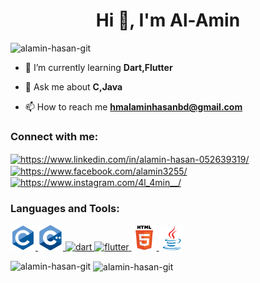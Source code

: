 <h1 align="center">Hi 👋, I'm Al-Amin</h1>
<p align="left"> <img src="https://komarev.com/ghpvc/?username=alamin-hasan-git&label=Profile%20views&color=0e75b6&style=flat" alt="alamin-hasan-git" /> </p>

- 🌱 I’m currently learning **Dart,Flutter**

- 💬 Ask me about **C,Java**

- 📫 How to reach me **hmalaminhasanbd@gmail.com**

<h3 align="left">Connect with me:</h3>
<p align="left">
<a href="https://linkedin.com/in/https://www.linkedin.com/in/alamin-hasan-052639319/" target="blank"><img align="center" src="https://raw.githubusercontent.com/rahuldkjain/github-profile-readme-generator/master/src/images/icons/Social/linked-in-alt.svg" alt="https://www.linkedin.com/in/alamin-hasan-052639319/" height="30" width="40" /></a>
<a href="https://fb.com/https://www.facebook.com/alamin3255/" target="blank"><img align="center" src="https://raw.githubusercontent.com/rahuldkjain/github-profile-readme-generator/master/src/images/icons/Social/facebook.svg" alt="https://www.facebook.com/alamin3255/" height="30" width="40" /></a>
<a href="https://instagram.com/https://www.instagram.com/4l_4min__/" target="blank"><img align="center" src="https://raw.githubusercontent.com/rahuldkjain/github-profile-readme-generator/master/src/images/icons/Social/instagram.svg" alt="https://www.instagram.com/4l_4min__/" height="30" width="40" /></a>
</p>

<h3 align="left">Languages and Tools:</h3>
<p align="left"> <a href="https://www.cprogramming.com/" target="_blank" rel="noreferrer"> <img src="https://raw.githubusercontent.com/devicons/devicon/master/icons/c/c-original.svg" alt="c" width="40" height="40"/> </a> <a href="https://www.w3schools.com/cpp/" target="_blank" rel="noreferrer"> <img src="https://raw.githubusercontent.com/devicons/devicon/master/icons/cplusplus/cplusplus-original.svg" alt="cplusplus" width="40" height="40"/> </a> <a href="https://dart.dev" target="_blank" rel="noreferrer"> <img src="https://www.vectorlogo.zone/logos/dartlang/dartlang-icon.svg" alt="dart" width="40" height="40"/> </a> <a href="https://flutter.dev" target="_blank" rel="noreferrer"> <img src="https://www.vectorlogo.zone/logos/flutterio/flutterio-icon.svg" alt="flutter" width="40" height="40"/> </a> <a href="https://www.w3.org/html/" target="_blank" rel="noreferrer"> <img src="https://raw.githubusercontent.com/devicons/devicon/master/icons/html5/html5-original-wordmark.svg" alt="html5" width="40" height="40"/> </a> <a href="https://www.java.com" target="_blank" rel="noreferrer"> <img src="https://raw.githubusercontent.com/devicons/devicon/master/icons/java/java-original.svg" alt="java" width="40" height="40"/> </a> </p>

<p><img align="left" src="https://github-readme-stats.vercel.app/api/top-langs?username=alamin-hasan-git&show_icons=true&locale=en&layout=compact" alt="alamin-hasan-git" /></p>

<p>&nbsp;<img align="center" src="https://github-readme-stats.vercel.app/api?username=alamin-hasan-git&show_icons=true&locale=en" alt="alamin-hasan-git" /></p>
